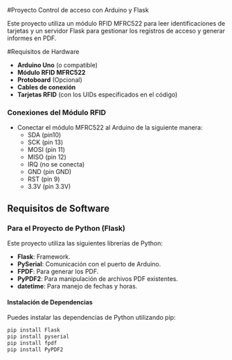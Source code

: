 #Proyecto Control de acceso con Arduino y Flask

Este proyecto utiliza un módulo RFID MFRC522 para leer identificaciones de tarjetas y un servidor Flask para gestionar los registros de acceso y generar informes en PDF.

#Requisitos de Hardware
- **Arduino Uno** (o compatible)
- **Módulo RFID MFRC522**
- **Protoboard** (Opcional)
- **Cables de conexión**
- **Tarjetas RFID** (con los UIDs especificados en el código)

### Conexiones del Módulo RFID
- Conectar el módulo MFRC522 al Arduino de la siguiente manera:
  - SDA (pin10)
  - SCK (pin 13)
  - MOSI (pin 11)
  - MISO (pin 12)
  - IRQ (no se conecta)
  - GND (pin GND)
  - RST (pin 9)
  - 3.3V (pin 3.3V)

## Requisitos de Software

### Para el Proyecto de Python (Flask)

Este proyecto utiliza las siguientes librerías de Python:

- **Flask**: Framework.
- **PySerial**: Comunicación con el puerto de Arduino.
- **FPDF**: Para generar los PDF.
- **PyPDF2**: Para manipulación de archivos PDF existentes.
- **datetime**: Para manejo de fechas y horas.

#### Instalación de Dependencias

Puedes instalar las dependencias de Python utilizando pip:

```bash
pip install Flask
pip install pyserial
pip install fpdf
pip install PyPDF2